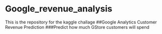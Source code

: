 # Google_revenue_analysis

This is the repository for the kaggle challage
##Google Analytics Customer Revenue Prediction
###Predict how much GStore customers will spend
